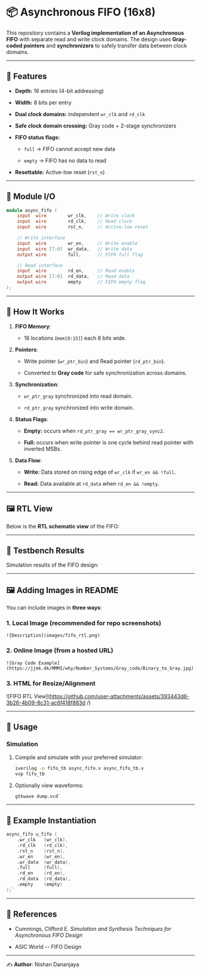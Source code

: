📦 Asynchronous FIFO (16x8)
===========================

This repository contains a **Verilog implementation of an Asynchronous FIFO** with separate read and write clock domains. The design uses **Gray-coded pointers** and **synchronizers** to safely transfer data between clock domains.

* * * * *

🔹 Features
-----------

-   **Depth:** 16 entries (4-bit addressing)

-   **Width:** 8 bits per entry

-   **Dual clock domains:** independent `wr_clk` and `rd_clk`

-   **Safe clock domain crossing:** Gray code + 2-stage synchronizers

-   **FIFO status flags:**

    -   `full` → FIFO cannot accept new data

    -   `empty` → FIFO has no data to read

-   **Resettable:** Active-low reset (`rst_n`)

* * * * *

🔧 Module I/O
-------------

```verilog
module async_fifo (
    input  wire        wr_clk,    // Write clock
    input  wire        rd_clk,    // Read clock
    input  wire        rst_n,     // Active-low reset

    // Write interface
    input  wire        wr_en,     // Write enable
    input  wire [7:0]  wr_data,   // Write data
    output wire        full,      // FIFO full flag

    // Read interface
    input  wire        rd_en,     // Read enable
    output wire [7:0]  rd_data,   // Read data
    output wire        empty      // FIFO empty flag
);
```

* * * * *

📜 How It Works
---------------

1.  **FIFO Memory**:

    -   16 locations (`mem[0:15]`) each 8 bits wide.

2.  **Pointers**:

    -   Write pointer (`wr_ptr_bin`) and Read pointer (`rd_ptr_bin`).

    -   Converted to **Gray code** for safe synchronization across domains.

3.  **Synchronization**:

    -   `wr_ptr_gray` synchronized into read domain.

    -   `rd_ptr_gray` synchronized into write domain.

4.  **Status Flags**:

    -   **Empty:** occurs when `rd_ptr_gray == wr_ptr_gray_sync2`.

    -   **Full:** occurs when write pointer is one cycle behind read pointer with inverted MSBs.

5.  **Data Flow**:

    -   **Write:** Data stored on rising edge of `wr_clk` if `wr_en && !full`.

    -   **Read:** Data available at `rd_data` when `rd_en && !empty`.

* * * * *

🖼 RTL View
-----------

Below is the **RTL schematic view** of the FIFO:

* * * * *

🧪 Testbench Results
--------------------

Simulation results of the FIFO design:

* * * * *


🖼 Adding Images in README
--------------------------

You can include images in **three ways**:

### 1\. Local Image (recommended for repo screenshots)

`![Description](images/fifo_rtl.png)`

### 2\. Online Image (from a hosted URL)

`![Gray Code Example](https://jjmk.dk/MMMI/why/Number_Systems/Gray_code/Binary_to_Gray.jpg)`

### 3\. HTML for Resize/Alignment

![FIFO RTL View](https://github.com/user-attachments/assets/393443d6-3b26-4b09-8c31-ac6f418f883d /)


* * * * *

🚀 Usage
--------

### Simulation

1.  Compile and simulate with your preferred simulator:

    ```bash
    iverilog -o fifo_tb async_fifo.v async_fifo_tb.v
    vvp fifo_tb
    ```
1.  Optionally view waveforms:

    ```bash
    gtkwave dump.vcd`
    ```
* * * * *

🧩 Example Instantiation
------------------------

```verilog
async_fifo u_fifo (
    .wr_clk   (wr_clk),
    .rd_clk   (rd_clk),
    .rst_n    (rst_n),
    .wr_en    (wr_en),
    .wr_data  (wr_data),
    .full     (full),
    .rd_en    (rd_en),
    .rd_data  (rd_data),
    .empty    (empty)
);`
```
* * * * *

📘 References
-------------

-   Cummings, Clifford E. *Simulation and Synthesis Techniques for Asynchronous FIFO Design*

-   ASIC World -- FIFO Design

* * * * *

✍️ **Author**: Nishan Dananjaya